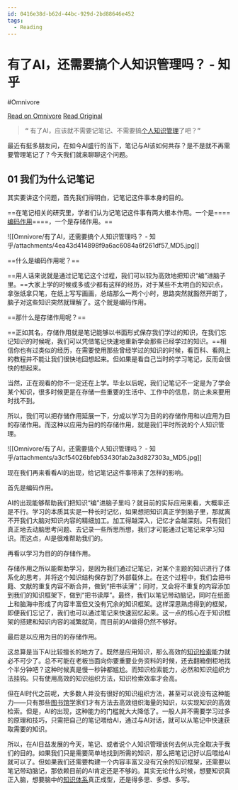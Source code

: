 ```yaml
---
id: 0416e38d-b62d-44bc-929d-2bd88646e452
tags:
  - Reading
---
```



# 有了AI，还需要搞个人知识管理吗？ - 知乎
#Omnivore

[Read on Omnivore](https://omnivore.app/me/ai-191b7226f6f)
[Read Original](https://zhuanlan.zhihu.com/p/685441093)

> **“** 有了AI，应该就不需要记笔记、不需要搞[个人知识管理](https://zhida.zhihu.com/search?q=%E4%B8%AA%E4%BA%BA%E7%9F%A5%E8%AF%86%E7%AE%A1%E7%90%86&zhida%5Fsource=entity&is%5Fpreview=1)了吧？**”**

最近有挺多朋友问，在如今AI盛行的当下，笔记与AI该如何共存？是不是就不再需要管理笔记了？今天我们就来聊聊这个问题。

## 01 我们为什么记笔记

其实要讲这个问题，首先我们得明白，记笔记这件事本身的目的。

==在笔记相关的研究里，学者们认为记笔记这件事有两大根本作用。一个是====[编码作用](https://zhida.zhihu.com/search?q=%E7%BC%96%E7%A0%81%E4%BD%9C%E7%94%A8&zhida%5Fsource=entity&is%5Fpreview=1)====，一个是存储作用。==

![[Omnivore/有了AI，还需要搞个人知识管理吗？ - 知乎/attachments/4ea43d414898f9a6ac6084a6f261df57_MD5.jpg]]

==什么是编码作用呢？==

==用人话来说就是通过记笔记这个过程，我们可以较为高效地把知识“编”进脑子里。==大家上学的时候或多或少都有这样的经历，对于某些不太明白的知识点，拿张纸拿只笔，在纸上写写画画，总结那么一两个小时，思路突然就豁然开朗了，脑子对这些知识突然就理解了。这个就是编码作用。

==那什么是存储作用呢？==

==正如其名，存储作用就是笔记能够以书面形式保存我们学过的知识，在我们忘记知识的时候呢，我们可以凭借笔记快速地重新学会那些已经学过的知识。==相信你也有过类似的经历，在需要使用那些曾经学过的知识的时候，看百科、看网上的教程并不能让我们很快地回想起来。但如果是看自己当时的学习笔记，反而会很快的想起来。

当然，正在观看的你不一定还在上学。毕业以后呢，我们记笔记不一定是为了学会某个知识，很多时候更是在存储一些重要的生活中、工作中的信息，防止未来要用时找不到。

所以，我们可以把存储作用延展一下，分成以学习为目的的存储作用和以应用为目的存储作用。而这种以应用为目的的存储作用，就是我们平时所说的个人知识管理。

![[Omnivore/有了AI，还需要搞个人知识管理吗？ - 知乎/attachments/a3cf54026bfeb53430fab2a3d827303a_MD5.jpg]]

现在我们再来看看AI的出现，给记笔记这件事带来了怎样的影响。

首先是编码作用。

AI的出现能够帮助我们把知识“编”进脑子里吗？就目前的实际应用来看，大概率还是不行。学习的本质其实是一种长时记忆，如果想把知识真正学到脑子里，那就离不开我们大脑对知识内容的精细加工。加工得越深入，记忆才会越深刻。只有我们真正地去动脑思考问题、去记录一些所思所想，我们才可能通过记笔记来学习知识。而这点，AI是很难帮助我们的。

再看以学习为目的的存储作用。

存储作用之所以能帮助学习，是因为我们通过记笔记，对某个主题的知识进行了体系化的思考，并将这个知识结构保存到了外部载体上。在这个过程中，我们会把书籍、文献的重复内容不断合并，做到“把书读薄”；同时，又会将不重复的内容添加到我们的知识框架下，做到“把书读厚”。最终，我们以笔记带动脑记，同时在纸面上和脑海中形成了内容丰富但又没有冗余的知识框架。这样深思熟虑得到的框架，即便我们忘记了，我们也可以通过笔记来快速回忆起来。这一点的核心在于知识框架的搭建和知识内容的减繁就简，而目前的AI做得仍然不够好。

最后是以应用为目的的存储作用。

这总算是当下AI比较擅长的地方了。既然是应用知识，那么高效的[知识检索](https://zhida.zhihu.com/search?q=%E7%9F%A5%E8%AF%86%E6%A3%80%E7%B4%A2&zhida%5Fsource=entity&is%5Fpreview=1)能力就必不可少了。总不可能在老板当面向你要重要业务资料的时候，还去翻箱倒柜地找个半分钟吧？这种时候真是慢一秒钟都尴尬。而知识检索能力，必然和知识组织方法挂钩。只有使用高效的知识组织方法，知识检索效率才会高。

但在AI时代之前呢，大多数人并没有很好的知识组织方法，甚至可以说没有这种能力——只有那些[图书馆学](https://zhida.zhihu.com/search?q=%E5%9B%BE%E4%B9%A6%E9%A6%86%E5%AD%A6&zhida%5Fsource=entity&is%5Fpreview=1)家们才有方法去高效组织海量的知识，以实现知识的高效检索。但是，AI的出现，这种能力的门槛就大大降低了。一般人并不需要学习过多的原理和技巧，只需把自己的笔记喂给AI，通过与AI对话，就可以从笔记中快速获取需要的知识。

所以，在AI日益发展的今天，笔记、或者说个人知识管理该何去何从完全取决于我们的目的。如果我们只是需要简单地找到所需的知识，那么把笔记记好以后喂给AI就可以了。但如果我们还需要构建一个内容丰富又没有冗余的知识框架，还需要以笔记带动脑记，那依赖目前的AI肯定还是不够的。其实无论什么时候，想要知识真正入脑，想要脑中的[知识体系](https://zhida.zhihu.com/search?q=%E7%9F%A5%E8%AF%86%E4%BD%93%E7%B3%BB&zhida%5Fsource=entity&is%5Fpreview=1)真正成型，还是得多思、多想、多写。

